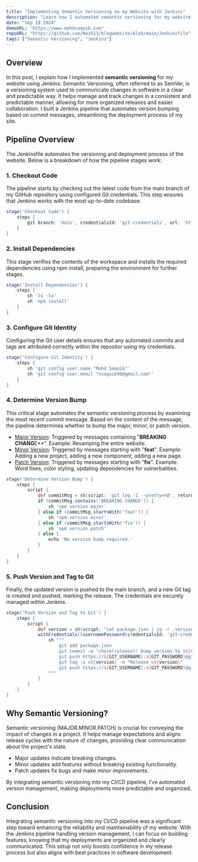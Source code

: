 ```yaml
---
title: "Implementing Semantic Versioning on my Website with Jenkins"
description: "Learn how I automated semantic versioning for my website using a Jenkins pipeline."
date: "Sep 19 2024"
demoURL: "https://www.mohdsaquib.com"
repoURL: "https://github.com/Naz513/blogwebsite/blob/main/Jenkinsfile"
tags: ["Semantic Versioning", "Jenkins"]
---
```


## Overview
In this post, I explain how I implemented **semantic versioning** for my website using Jenkins. Semantic Versioning, often referred to as SemVer, is a versioning system used to communicate changes in software in a clear and predictable way. It helps manage and track changes in a consistent and predictable manner, allowing for more organized releases and easier collaboration. I built a Jenkins pipeline that automates version bumping based on commit messages, streamlining the deployment process of my site.

## Pipeline Overview
The Jenkinsfile automates the versioning and deployment process of the website. Below is a breakdown of how the pipeline stages work:

### 1. Checkout Code
The pipeline starts by checking out the latest code from the main branch of my GitHub repository using configured Git credentials. This step ensures that Jenkins works with the most up-to-date codebase.

```groovy
stage('Checkout Code') {
    steps {
        git branch: 'main', credentialsId: 'git-credentials', url: 'https://github.com/Naz513/blogwebsite.git'
    }
}
```

### 2. Install Dependencies
This stage verifies the contents of the workspace and installs the required dependencies using npm install, preparing the environment for further stages.

```groovy
stage('Install Dependencies') {
    steps {
        sh 'ls -la'
        sh 'npm install'
    }
}
```

### 3. Configure Git Identity
Configuring the Git user details ensures that any automated commits and tags are attributed correctly within the repositor using my credentials.

```groovy
stage('Configure Git Identity') {
    steps {
        sh 'git config user.name "Mohd Saquib"'
        sh 'git config user.email "nsaquib96@gmail.com"'
    }
}
```

### 4. Determine Version Bump
This critical stage automates the semantic versioning process by examining the most recent commit message. Based on the content of the message, the pipeline determines whether to bump the major, minor, or patch version.

- <ins>Major Version</ins>: Triggered by messages containing "**BREAKING CHANG**E**". Example: Revamping the entire website.
- <ins>Minor Version</ins>: Triggered by messages starting with "**feat**". Example: Adding a new project, adding a new component, adding a new page.
- <ins>Patch Version</ins>: Triggered by messages starting with "**fix**". Example: Word fixes, color styling, updating dependencies for vulnerbalities.

```groovy
stage('Determine Version Bump') {
    steps {
        script {
            def commitMsg = sh(script: 'git log -1 --pretty=%B', returnStdout: true).trim()
            if (commitMsg.contains('BREAKING CHANGE')) {
                sh 'npm version major'
            } else if (commitMsg.startsWith('feat')) {
                sh 'npm version minor'
            } else if (commitMsg.startsWith('fix')) {
                sh 'npm version patch'
            } else {
                echo 'No version bump required.'
            }
        }
    }
}
```

### 5. Push Version and Tag to Git
Finally, the updated version is pushed to the main branch, and a new Git tag is created and pushed, marking the release. The credentials are securely managed within Jenkins.

```groovy
stage('Push Version and Tag to Git') {
    steps {
        script {
            def version = sh(script: "cat package.json | jq -r .version", returnStdout: true).trim()
            withCredentials([usernamePassword(credentialsId: 'git-credentials', passwordVariable: 'GIT_PASSWORD', usernameVariable: 'GIT_USERNAME')]) {
                sh """
                    git add package.json
                    git commit -m "chore(release): bump version to v${version}" || true
                    git push https://${GIT_USERNAME}:${GIT_PASSWORD}@github.com/Naz513/blogwebsite.git main
                    git tag -a v${version} -m "Release v${version}"
                    git push https://${GIT_USERNAME}:${GIT_PASSWORD}@github.com/Naz513/blogwebsite.git v${version}
                """
            }
        }
    }
}
```

## Why Semantic Versioning?
Semantic versioning (MAJOR.MINOR.PATCH) is crucial for conveying the impact of changes in a project. It helps manage expectations and aligns release cycles with the nature of changes, providing clear communication about the project's state.

- Major updates indicate breaking changes.
- Minor updates add features without breaking existing functionality.
- Patch updates fix bugs and make minor improvements.

By integrating semantic versioning into my CI/CD pipeline, I’ve automated version management, making deployments more predictable and organized.

## Conclusion
Integrating semantic versioning into my CI/CD pipeline was a significant step toward enhancing the reliability and maintainability of my website. With the Jenkins pipeline handling version management, I can focus on building features, knowing that my deployments are organized and clearly communicated. This setup not only boosts confidence in my release process but also aligns with best practices in software development.